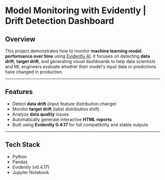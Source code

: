 # Model Monitoring with Evidently | Drift Detection Dashboard

## Overview

This project demonstrates how to monitor **machine learning model performance over time** using [Evidently AI](https://github.com/evidentlyai/evidently). It focuses on detecting **data drift**, **target drift**, and generating visual dashboards to help data scientists and ML engineers evaluate whether their model's input data or predictions have changed in production.

---

## Features

- Detect **data drift** (input feature distribution change)
- Monitor **target drift** (label distribution shift)
- Analyze **data quality** issues
- Automatically generate interactive **HTML reports**
- Built using **Evidently 0.4.17** for full compatibility and stable outputs

---

## Tech Stack

- Python
- Pandas
- Evidently (v0.4.17)
- Jupyter Notebook


